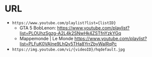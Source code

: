 # URL

- `https://www.youtube.com/playlist?list={listID}`
  - GTA 5 BobLenon:
    https://www.youtube.com/playlist?list=PLOUhzSgzg-A2L4k2SNwHk4ZSTfnYzkYGq
  - Mappemonde | Le Monde
    https://www.youtube.com/playlist?list=PLFuK0VAIne9LhQy5THa8YrrZbyWaIRqPc
- `https://img.youtube.com/vi/{videoID}/hqdefault.jpg`

